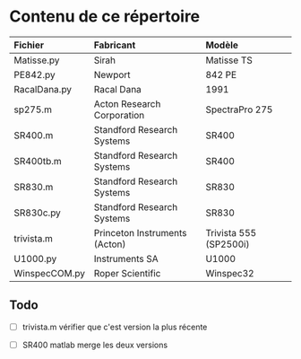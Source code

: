 # Contenu de ce répertoire


|Fichier|Fabricant|Modèle|
|:---------|:----------|:----------|
|Matisse.py|Sirah|Matisse TS|
|PE842.py|Newport|842 PE|
|RacalDana.py|Racal Dana|1991|
|sp275.m|Acton Research Corporation|SpectraPro 275|
|SR400.m|Standford Research Systems|SR400|
|SR400tb.m|Standford Research Systems|SR400|
|SR830.m|Standford Research Systems|SR830|
|SR830c.py|Standford Research Systems|SR830|
|trivista.m|Princeton Instruments (Acton)|Trivista 555 (SP2500i)|
|U1000.py|Instruments SA|U1000|
|WinspecCOM.py|Roper Scientific|Winspec32|

## Todo
- [ ] trivista.m vérifier que c'est version la plus récente
- [ ] SR400 matlab merge les deux versions

